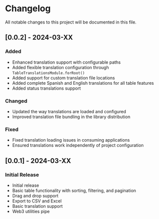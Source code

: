 # Changelog

All notable changes to this project will be documented in this file.

## [0.0.2] - 2024-03-XX

### Added

- Enhanced translation support with configurable paths
- Added flexible translation configuration through `TableTranslationsModule.forRoot()`
- Added support for custom translation file locations
- Added complete Spanish and English translations for all table features
- Added status translations support

### Changed

- Updated the way translations are loaded and configured
- Improved translation file bundling in the library distribution

### Fixed

- Fixed translation loading issues in consuming applications
- Ensured translations work independently of project configuration

## [0.0.1] - 2024-03-XX

### Initial Release

- Initial release
- Basic table functionality with sorting, filtering, and pagination
- Drag and drop support
- Export to CSV and Excel
- Basic translation support
- Web3 utilities pipe
